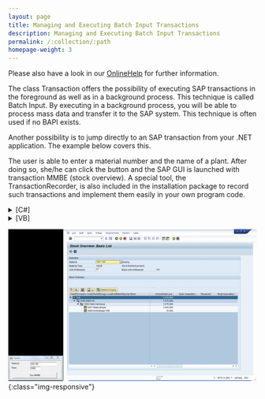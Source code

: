 ```yaml
---
layout: page
title: Managing and Executing Batch Input Transactions
description: Managing and Executing Batch Input Transactions
permalink: /:collection/:path
homepage-weight: 3
---
```


Please also have a look in our [OnlineHelp](https://help.theobald-software.com/en/) for further information.

The class Transaction offers the possibility of executing SAP transactions in the foreground as well as in a background process. This technique is called Batch Input. By executing in a background process, you will be able to process mass data and transfer it to the SAP system. This technique is often used if no BAPI exists.

Another possibility is to jump directly to an SAP transaction from your .NET application. The example below covers this.

The user is able to enter a material number and the name of a plant. After doing so, she/he can click the button and the SAP GUI is launched with transaction MMBE (stock overview). A special tool, the TransactionRecorder, is also included in the installation package to record such transactions and implement them easily in your own program code.


<details>
<summary>[C#]</summary>
{% highlight csharp %}
private void button1_Click(object sender, System.EventArgs e)
{
    // Reset the batch steps
    transaction1.BatchSteps.Clear();
  
    // fill new steps
    transaction1.ExecutionMode =    ERPConnect.Utils.TransactionDialogMode.ShowOnlyErrors;
    transaction1.TCode = "MMBE";
    transaction1.AddStepSetNewDynpro("RMMMBEST","1000");
    transaction1.AddStepSetOKCode("ONLI");
    transaction1.AddStepSetCursor("MS_WERKS-LOW");
    transaction1.AddStepSetField("MS_MATNR-LOW",textBox1.Text);
    transaction1.AddStepSetField("MS_WERKS-LOW",textBox2.Text);
  
    // connect to SAP
    r3Connection1.UseGui = true;
  
   R3Connection r3Connection1= new R3Connection("SAPServer",00,"SAPUser","Password","EN","800");
     r3Connection1.Open(false);
     // Run
     transaction1.Execut e();
  
}
{% endhighlight %}
</details>

<details>
<summary>[VB]</summary>
{% highlight visualbasic %}
Private Sub button1_Click(ByVal sender As System.Object, _
         ByVal e As System.EventArgs) Handles button1.Click
  
        ' Reset the batch steps
        transaction1.BatchSteps.Clear()
  
        ' fill new steps
        transaction1.ExecutionMode = ERPConnect.Utils.TransactionDialogMode.ShowOnlyErrors
        transaction1.TCode = "MMBE"
        transaction1.AddStepSetNewDynpro("RMMMBEST", "1000")
        transaction1.AddStepSetOKCode("ONLI")
        transaction1.AddStepSetCursor("MS_WERKS-LOW")
        transaction1.AddStepSetField("MS_MATNR-LOW", textBox1.Text)
        transaction1.AddStepSetField("MS_WERKS-LOW", textBox2.Text)
  
        ' connect to SAP
        r3Connection1.UseGui = True
  
        Dim r3Connection1 As New R3Connection("SAPServer",00,"SAPUser","Password","EN","800")
        con.Open(False)
            transaction1.Execut e()
         
  
    End Sub
{% endhighlight %}
</details>

![MMBE1_kl](/img/contents/MMBE1_kl.jpg){:class="img-responsive"}